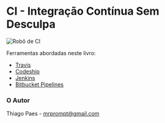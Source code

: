 # CI - Integração Contínua Sem Desculpa

![Robô de CI](assets/ci/robo.jpg)

Ferramentas abordadas neste livro:

- [Travis](caps/travis-ci.md)
- [Codeship](caps/codeship.md)
- [Jenkins](caps/jenkins.md)
- [Bitbucket Pipelines](caps/bitbucket-pipelines.md)

### O Autor
Thiago Paes - mrprompt@gmail.com
